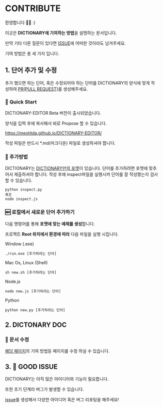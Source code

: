 # CONTRIBUTE

환영합니다 🎉🥳 :)

이곳은 **DICTIONARY에 기여하는 방법**을 설명하는 문서입니다.

만약 기타 다른 질문이 있다면 [ISSUE](https://github.com/meotitda/DICTIONARY/issues)에 어떠한 것이라도 남겨주세요.

기여 방법은 총 세 가지 입니다.

## 1. 단어 추가 및 수정

추가 했으면 하는 단어, 혹은 수정되어야 하는 단어를 DICTIONARY의 양식에 맞게 작성하여 [PR(PULL REQUEST)](https://github.com/meotitda/DICTIONARY/pulls)를 생성해주세요.

### 🚀 **Quick Start**

DICTIONARY-EDITOR Beta 버전이 출시되었습니다.

양식을 입력 후에 복사해서 바로 Propose 할 수 있습니다.

https://meotitda.github.io/DICTIONARY-EDITOR/

작성 파일은 반드시 *.md(마크다운) 파일로 생성하셔야 합니다.

### **📄 추가방법** 

DICTIONARY는 [DICTIONARY만의 포맷](https://github.com/meotitda/DICTIONARY/blob/master/docs/SyntaxDoc.md)이 있습니다.
단어를 추가하려면 포맷에 맞추어서 제출하셔야 합니다.
작성 후에 inspect파일을 실행시켜 단어를 잘 작성했는지 검사할 수 있습니다.

```
python inspect.py
혹은
node inspect.js
```

### **🆕 로컬에서 새로운 단어 추가하기**

다음 명령어를 통해 **포맷에 맞는 예제를 생성**합니다.

프로젝트 **Root 위치에서 환경에 따라** 다음 파일을 실행 시킵니다.

Window (.exe)
```
./run.exe [추가하려는 단어]
```

Mac Os, Linux (Shell)
```
sh new.sh [추가하려는 단어]
```

Node.js
``` 
node new.js [추가하려는 단어]
```

Python
``` 
python new.py [추가하려는 단어]
```

## 2. DICTONARY DOC

### **📄 문서 수정** 

[해당 페이지](https://github.com/meotitda/DICTIONARY/tree/master/docs)의 기여 방법등 페이지를 수정 하실 수 있습니다.

## 3. 🤩 GOOD ISSUE

DICTIONARY는 아직 많은 아이디어와 기능이 필요합니다.

또한 초기 단계라 버그가 발생할 수 있습니다.

<a href="https://github.com/meotitda/DICTIONARY/issues">issue</a>를 생성해서 다양한 아이디어 혹은 버그 리포팅을 해주세요!
